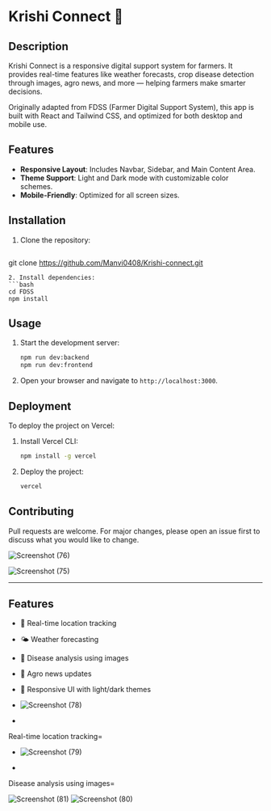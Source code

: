# Krishi Connect 🌾

## Description
Krishi Connect is a responsive digital support system for farmers. It provides real-time features like weather forecasts, crop disease detection through images, agro news, and more — helping farmers make smarter decisions.

Originally adapted from FDSS (Farmer Digital Support System), this app is built with React and Tailwind CSS, and optimized for both desktop and mobile use.

## Features
- **Responsive Layout**: Includes Navbar, Sidebar, and Main Content Area.
- **Theme Support**: Light and Dark mode with customizable color schemes.
- **Mobile-Friendly**: Optimized for all screen sizes.

## Installation
1. Clone the repository:
   ```bash
  git clone https://github.com/Manvi0408/Krishi-connect.git
   ```
2. Install dependencies:
   ```bash
   cd FDSS
   npm install
   ```

## Usage
1. Start the development server:
   ```bash
   npm run dev:backend
   npm run dev:frontend
   ```
2. Open your browser and navigate to `http://localhost:3000`.

## Deployment
To deploy the project on Vercel:
1. Install Vercel CLI:
   ```bash
   npm install -g vercel
   ```
2. Deploy the project:
   ```bash
   vercel
   ```

## Contributing
Pull requests are welcome. For major changes, please open an issue first to discuss what you would like to change.

![Screenshot (76)](https://github.com/user-attachments/assets/bf8b8525-a5aa-4595-9679-b5185c4ad661)

![Screenshot (75)](https://github.com/user-attachments/assets/bd7905d5-a083-4e7c-89c5-354cf67bf144)


---

## Features
- 📍 Real-time location tracking
- 🌤️ Weather forecasting
- 🌱 Disease analysis using images
- 📰 Agro news updates
- 🧭 Responsive UI with light/dark themes

- ![Screenshot (78)](https://github.com/user-attachments/assets/1916b7f8-2090-42d3-805d-883e8cf16e05)
- 
Real-time location tracking=
- ![Screenshot (79)](https://github.com/user-attachments/assets/4ea2e270-b461-4400-84ce-9535749a09c8)

- 
Disease analysis using images=

![Screenshot (81)](https://github.com/user-attachments/assets/0ca36605-1039-43b9-8bcd-47b5085dabda)
![Screenshot (80)](https://github.com/user-attachments/assets/49aaa0f9-6982-4b68-b982-8b4beae3f28d)




